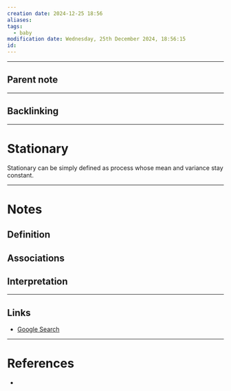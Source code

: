```yaml
---
creation date: 2024-12-25 18:56
aliases: 
tags:
  - baby
modification date: Wednesday, 25th December 2024, 18:56:15
id:
---
```

---

## Parent note
---
## Backlinking


---
# Stationary
Stationary can be simply defined as process whose mean and variance stay constant.

---
# Notes

## Definition

## Associations

## Interpretation

---
## Links
- [Google Search](https://www.google.com/search?q=Stationary)

---
# References
+ 